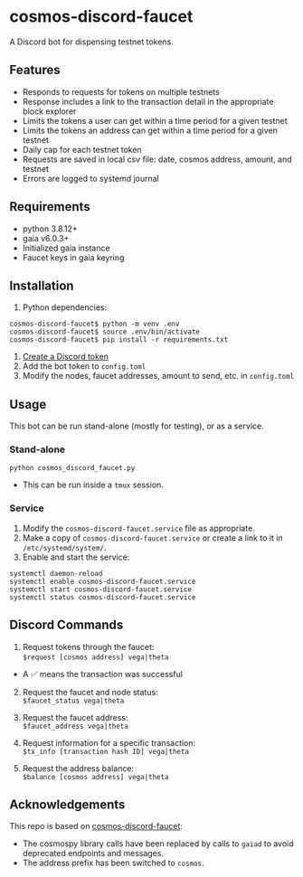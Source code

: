 # cosmos-discord-faucet
A Discord bot for dispensing testnet tokens.

## Features

- Responds to requests for tokens on multiple testnets
- Response includes a link to the transaction detail in the appropriate block explorer
- Limits the tokens a user can get within a time period for a given testnet
- Limits the tokens an address can get within a time period for a given testnet
- Daily cap for each testnet token
- Requests are saved in local csv file: date, cosmos address, amount, and testnet
- Errors are logged to systemd journal

## Requirements

- python 3.8.12+
- gaia v6.0.3+
- Initialized gaia instance
- Faucet keys in gaia keyring

## Installation

1. Python dependencies:
   
```
cosmos-discord-faucet$ python -m venv .env
cosmos-discord-faucet$ source .env/bin/activate
cosmos-discord-faucet$ pip install -r requirements.txt
```

1. [Create a Discord token](https://github.com/reactiflux/discord-irc/wiki/Creating-a-discord-bot-&-getting-a-token)
2. Add the bot token to `config.toml`
3. Modify the nodes, faucet addresses, amount to send, etc. in `config.toml`

## Usage

This bot can be run stand-alone (mostly for testing), or as a service.

### Stand-alone

`python cosmos_discord_faucet.py`

- This can be run inside a `tmux` session.

### Service

1. Modify the `cosmos-discord-faucet.service` file as appropriate.
2. Make a copy of `cosmos-discord-faucet.service` or create a link to it in `/etc/systemd/system/`.
3. Enable and start the service:
```
systemctl daemon-reload
systemctl enable cosmos-discord-faucet.service
systemctl start cosmos-discord-faucet.service
systemctl status cosmos-discord-faucet.service
```

## Discord Commands

1. Request tokens through the faucet:  
`$request [cosmos address] vega|theta`
- A ✅ means the transaction was successful

2. Request the faucet and node status:  
`$faucet_status vega|theta`

3. Request the faucet address:  
`$faucet_address vega|theta`

4. Request information for a specific transaction:  
`$tx_info [transaction hash ID] vega|theta`

5. Request the address balance:  
`$balance [cosmos address] vega|theta`  


## Acknowledgements

This repo is based on [cosmos-discord-faucet](https://github.com/c29r3/cosmos-discord-faucet):
- The cosmospy library calls have been replaced by calls to `gaiad` to avoid deprecated endpoints and messages.
- The address prefix has been switched to `cosmos`.

